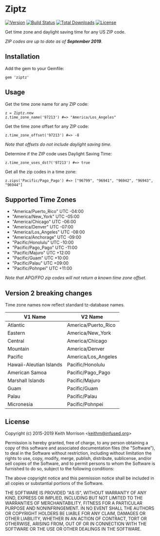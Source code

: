 # Ziptz
[![Version](http://img.shields.io/gem/v/ziptz.svg?style=flat)](https://rubygems.org/gems/ziptz)
[![Build Status](http://img.shields.io/travis/infused/ziptz/master.svg?style=flat)](http://travis-ci.org/infused/ziptz)
[![Total Downloads](https://img.shields.io/gem/dt/ziptz.svg)](https://rubygems.org/gems/ziptz/)
[![License](https://img.shields.io/github/license/infused/ziptz.svg)](https://github.com/infused/ziptz)

Get time zone and daylight saving time for any US ZIP code.

<i>ZIP codes are up to date as of <b>September 2019</b>.</i>

## Installation

Add the gem to your Gemfile:

    gem 'ziptz'


## Usage

Get the time zone name for any ZIP code:

    z = Ziptz.new
    z.time_zone_name('97213') #=> "America/Los_Angeles"

Get the time zone offset for any ZIP code:

    z.time_zone_offset('97213') #=> -8

<em>Note that offsets do not include daylight saving time.</em>

Determine if the ZIP code uses Daylight Saving Time:

    z.time_zone_uses_dst?('97213') #=> true

Get all the zip codes in a time zone:

    z.zips('Pacific/Pago_Pago') #=> ["96799", "96941", "96942", "96943", "96944"]


## Supported Time Zones

* "America/Puerto_Rico" UTC -04:00
* "America/New_York" UTC -05:00
* "America/Chicago" UTC -06:00
* "America/Denver" UTC -07:00
* "America/Los_Angeles" UTC -08:00
* "America/Anchorage" UTC -09:00
* "Pacific/Honolulu" UTC -10:00
* "Pacific/Pago_Pago" UTC -11:00
* "Pacific/Majuro" UTC +12:00
* "Pacific/Guam" UTC +10:00
* "Pacific/Palau" UTC +09:00
* "Pacific/Pohnpei" UTC +11:00

<em>Note that APO/FPO zip codes will not return a known time zone offset.</em>

## Version 2 breaking changes

Time zone names now reflect standard tz-database names.

| V1 Name | V2 Name |
| --- | --- |
| Atlantic | America/Puerto_Rico |
| Eastern | America/New_York |
| Central | America/Chicago |
| Mountain | America/Denver |
| Pacific | America/Los_Angeles |
| Hawaii-Aleutian Islands | Pacific/Honolulu |
| American Samoa | Pacific/Pago_Pago |
| Marshall Islands | Pacific/Majuro |
| Guam | Pacific/Guam |
| Palau | Pacific/Palau |
| Micronesia | Pacific/Pohnpei |

## License

  Copyright (c) 2015-2019 Keith Morrison <<keithm@infused.org>>

  Permission is hereby granted, free of charge, to any person
  obtaining a copy of this software and associated documentation
  files (the "Software"), to deal in the Software without
  restriction, including without limitation the rights to use,
  copy, modify, merge, publish, distribute, sublicense, and/or sell
  copies of the Software, and to permit persons to whom the
  Software is furnished to do so, subject to the following
  conditions:

  The above copyright notice and this permission notice shall be
  included in all copies or substantial portions of the Software.

  THE SOFTWARE IS PROVIDED "AS IS", WITHOUT WARRANTY OF ANY KIND,
  EXPRESS OR IMPLIED, INCLUDING BUT NOT LIMITED TO THE WARRANTIES
  OF MERCHANTABILITY, FITNESS FOR A PARTICULAR PURPOSE AND
  NONINFRINGEMENT. IN NO EVENT SHALL THE AUTHORS OR COPYRIGHT
  HOLDERS BE LIABLE FOR ANY CLAIM, DAMAGES OR OTHER LIABILITY,
  WHETHER IN AN ACTION OF CONTRACT, TORT OR OTHERWISE, ARISING
  FROM, OUT OF OR IN CONNECTION WITH THE SOFTWARE OR THE USE OR
  OTHER DEALINGS IN THE SOFTWARE.
